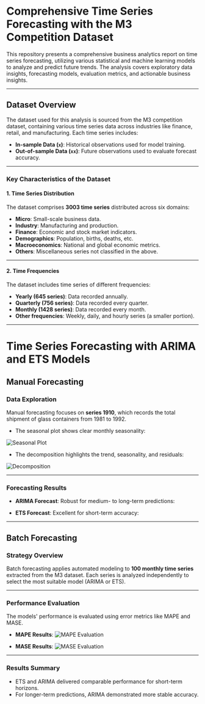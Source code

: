# Comprehensive Time Series Forecasting with the M3 Competition Dataset

This repository presents a comprehensive business analytics report on time series forecasting, utilizing various statistical and machine learning models to analyze and predict future trends. The analysis covers exploratory data insights, forecasting models, evaluation metrics, and actionable business insights.

---

## Dataset Overview

The dataset used for this analysis is sourced from the M3 competition dataset, containing various time series data across industries like finance, retail, and manufacturing. Each time series includes:
- **In-sample Data (`x`)**: Historical observations used for model training.
- **Out-of-sample Data (`xx`)**: Future observations used to evaluate forecast accuracy.

---

### Key Characteristics of the Dataset

#### 1. Time Series Distribution
The dataset comprises **3003 time series** distributed across six domains:
- **Micro**: Small-scale business data.
- **Industry**: Manufacturing and production.
- **Finance**: Economic and stock market indicators.
- **Demographics**: Population, births, deaths, etc.
- **Macroeconomics**: National and global economic metrics.
- **Others**: Miscellaneous series not classified in the above.

---

#### 2. Time Frequencies
The dataset includes time series of different frequencies:
- **Yearly (645 series)**: Data recorded annually.
- **Quarterly (756 series)**: Data recorded every quarter.
- **Monthly (1428 series)**: Data recorded every month.
- **Other frequencies**: Weekly, daily, and hourly series (a smaller portion).

---

# Time Series Forecasting with ARIMA and ETS Models

## Manual Forecasting

### Data Exploration
Manual forecasting focuses on **series 1910**, which records the total shipment of glass containers from 1981 to 1992.

- The seasonal plot shows clear monthly seasonality:

![Seasonal Plot](figures/seasonal_plot.png)

- The decomposition highlights the trend, seasonality, and residuals:

![Decomposition](figures/decomposition.png)

---

### Forecasting Results
- **ARIMA Forecast**: Robust for medium- to long-term predictions:



- **ETS Forecast**: Excellent for short-term accuracy:

---

## Batch Forecasting

### Strategy Overview
Batch forecasting applies automated modeling to **100 monthly time series** extracted from the M3 dataset. Each series is analyzed independently to select the most suitable model (ARIMA or ETS).


---

### Performance Evaluation
The models' performance is evaluated using error metrics like MAPE and MASE.

- **MAPE Results**:
![MAPE Evaluation](figures/evaluation_metrics_mape.png)

- **MASE Results**:
![MASE Evaluation](figures/evaluation_metrics_mase.png)

---

### Results Summary
- ETS and ARIMA delivered comparable performance for short-term horizons.
- For longer-term predictions, ARIMA demonstrated more stable accuracy.


